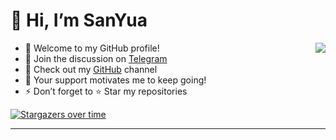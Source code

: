 <!--Zero
[![SanYua GitHub Stats](https://github-readme-stats.zohan.tech/api?username=boy86001&show_icons=true&hide=contribs,prs&include_all_commits=true&bg_color=30,fcb590,e46454&title_color=fff&text_color=fff&icon_color=fff)](https://github.com/boy86001)
-->

# 👋 Hi, I’m SanYua
<img align="right" src="https://github-readme-stats.zohan.tech/api?username=boy86001&show_icons=true&hide=contribs,prs&include_all_commits=true&bg_color=30,fcb590,e46454&title_color=fff&text_color=fff&icon_color=fff)](https://github.com/boy86001">

- 🚀 Welcome to my GitHub profile!
- 👀 Join the discussion on [Telegram](https://t.me/YiSanYuan)
- 💞️ Check out my [GitHub](https://github.com/boy86001) channel
- 💖 Your support motivates me to keep going!
- ⚡ Don’t forget to ⭐ Star my repositories

[![Stargazers over time](https://starchart.cc/boy86001/SmartProxy-Tools.svg?variant=adaptive)](https://starchart.cc/boy86001/SmartProxy-Tools)

---

<!---boy86001/boy86001 is a ✨ special ✨ repository because its README.md (this file) appears on your GitHub profile.
You can click the Preview link to take a look at your changes.--->
